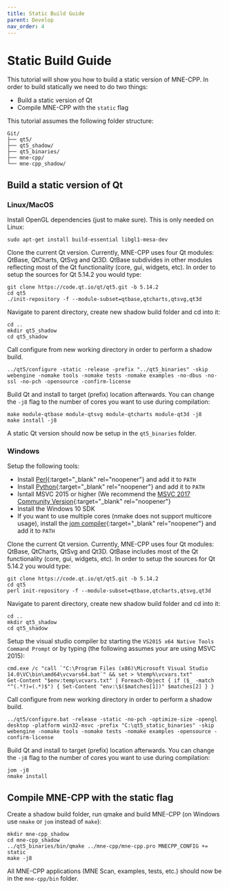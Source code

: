 ```yaml
---
title: Static Build Guide
parent: Develop
nav_order: 4
---
```

# Static Build Guide

This tutorial will show you how to build a static version of MNE-CPP. In order to build statically we need to do two things:

 * Build a static version of Qt
 * Compile MNE-CPP with the `static` flag

This tutorial assumes the following folder structure:
```
Git/
├── qt5/
├── qt5_shadow/
├── qt5_binaries/
├── mne-cpp/
└── mne-cpp_shadow/
```

## Build a static version of Qt

### Linux/MacOS

Install OpenGL dependencies (just to make sure). This is only needed on Linux:

```
sudo apt-get install build-essential libgl1-mesa-dev
```

Clone the current Qt version. Currently, MNE-CPP uses four Qt modules: QtBase, QtCharts, QtSvg and Qt3D. QtBase subdivides in other modules reflecting most of the Qt functionality (core, gui, widgets, etc). In order to setup the sources for Qt 5.14.2 you would type:

```
git clone https://code.qt.io/qt/qt5.git -b 5.14.2  
cd qt5
./init-repository -f --module-subset=qtbase,qtcharts,qtsvg,qt3d
```

Navigate to parent directory, create new shadow build folder and cd into it:

```
cd ..
mkdir qt5_shadow
cd qt5_shadow
```

Call configure from new working directory in order to perform a shadow build.

```
../qt5/configure -static -release -prefix "../qt5_binaries" -skip webengine -nomake tools -nomake tests -nomake examples -no-dbus -no-ssl -no-pch -opensource -confirm-license
```

Build Qt and install to target (prefix) location afterwards. You can change the `-j8` flag to the number of cores you want to use during compilation:

```
make module-qtbase module-qtsvg module-qtcharts module-qt3d -j8
make install -j8
```

A static Qt version should now be setup in the `qt5_binaries` folder.

### Windows

Setup the following tools:

* Install [Perl](https://www.activestate.com/products/perl/downloads/){:target="_blank" rel="noopener"} and add it to `PATH`
* Install [Python](https://www.python.org/downloads/){:target="_blank" rel="noopener"} and add it to `PATH`
* Isntall MSVC 2015 or higher (We recommend the [MSVC 2017 Community Version](https://visualstudio.microsoft.com/vs/older-downloads/){:target="_blank" rel="noopener"}
* Install the Windows 10 SDK 
* If you want to use multiple cores (nmake does not support multicore usage), install the [jom compiler](http://download.qt.io/official_releases/jom/jom.zip){:target="_blank" rel="noopener"} and add it to `PATH`

Clone the current Qt version. Currently, MNE-CPP uses four Qt modules: QtBase, QtCharts, QtSvg and Qt3D. QtBase includes most of the Qt functionality (core, gui, widgets, etc). In order to setup the sources for Qt 5.14.2 you would type:

```
git clone https://code.qt.io/qt/qt5.git -b 5.14.2  
cd qt5
perl init-repository -f --module-subset=qtbase,qtcharts,qtsvg,qt3d
```

Navigate to parent directory, create new shadow build folder and cd into it:

```
cd ..
mkdir qt5_shadow
cd qt5_shadow
```

Setup the visual studio compiler bz starting the `VS2015 x64 Native Tools Command Prompt` or by typing (the following assumes your are using MSVC 2015):
    
```
cmd.exe /c "call `"C:\Program Files (x86)\Microsoft Visual Studio 14.0\VC\bin\amd64\vcvars64.bat`" && set > %temp%\vcvars.txt"
Get-Content "$env:temp\vcvars.txt" | Foreach-Object { if ($_ -match "^(.*?)=(.*)$") { Set-Content "env:\$($matches[1])" $matches[2] } }
```

Call configure from new working directory in order to perform a shadow build.

```
../qt5/configure.bat -release -static -no-pch -optimize-size -opengl desktop -platform win32-msvc -prefix "C:\qt5_static_binaries" -skip webengine -nomake tools -nomake tests -nomake examples -opensource -confirm-license
```
    
Build Qt and install to target (prefix) location afterwards. You can change the `-j8` flag to the number of cores you want to use during compilation:

```
jom -j8
nmake install
```

## Compile MNE-CPP with the static flag

Create a shadow build folder, run qmake and build MNE-CPP (on Windows use `nmake` or `jom` instead of `make`):

```
mkdir mne-cpp_shadow
cd mne-cpp_shadow
../qt5_binaries/bin/qmake ../mne-cpp/mne-cpp.pro MNECPP_CONFIG += static
make -j8
```

All MNE-CPP applications (MNE Scan, examples, tests, etc.) should now be in the `mne-cpp/bin` folder.
